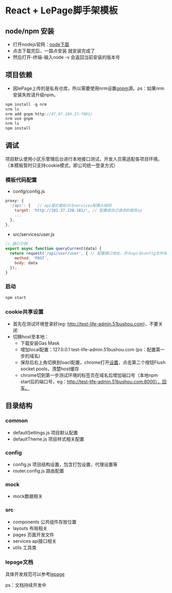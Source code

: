 # React + LePage脚手架模板

## node/npm 安装

- 打开nodejs官网：[node下载](<https://nodejs.org/en/>)
- 点击下载完后，一路点安装 就安装完成了
- 然后打开-终端-输入node -v 会返回当前安装的版本号

## 项目依赖

- 因lePage上传的是私有仓库，所以需要使用nrm设置[gnpm](http://npm.test.gegejia.com/package/@lib/hello-world)源。ps：如果nrm安装失败请升级npm。

```jsx
npm install -g nrm
nrm ls
nrm add gnpm http://47.97.104.37:7001/
nrm use gnpm
nrm ls
npm install
```

## 调试

项目默认使用小区乐管理后台进行本地接口测试，开发人员需适配各项目环境。（本模板暂时只支持cookie模式，即公司统一登录方式）

### 模板代码配置

* confg/config.js 

```jsx
proxy: {
  '/api': {   // api是拦截标识与services配置头相同
    target: 'http://101.37.228.181/', // 配置成自己请求的服务ip
    ...
  },
},
```

* src/services/user.js 

```jsx
// 接口示例
export async function queryCurrent(data) {
  return request('/api/user/user', { // 配置接口地址，开头api与config文件保持相同
    method: 'POST',
    body: data
  });
}
```

### 启动

```jsx
npm start
```

### cookie共享设置

* 首先在测试环境登录好(eg: http://test-life-admin.51bushou.com)，不要关闭
* 切换host至本地：
  * 下载安装Gas Mask
  * 增加local配置：127.0.0.1 test-life-admin.51bushou.com  (ps：配置第一步的域名)
  * 保存后右上角切换到loacl配置，chrome打开[设置](chrome://net-internals/#sockets)，点击第二个按钮Flush socket pools，清楚host缓存
  * chrome切到第一步测试环境的标签页在域名后增加端口号（本地npm start后的端口号，eg：http://test-life-admin.51bushou.com:8000），回车。

## 目录结构

### common

- defaultSettings.js  项目默认配置
- defaultTheme.js 项目样式相关配置

### config

- config.js  项目结构设置，包含打包设置，代理设置等
- router.config.js  路由配置

### mock

- mock数据相关

### src

- components 公共组件存放位置
- layouts 布局相关
- pages 页面开发文件
- services api接口相关
- utils 工具类

### lepage文档

具体开发规范可以参考[lepage](https://fe-lebooks.gegejia.com/doc-lepage/leForm/)

ps：文档持续开发中